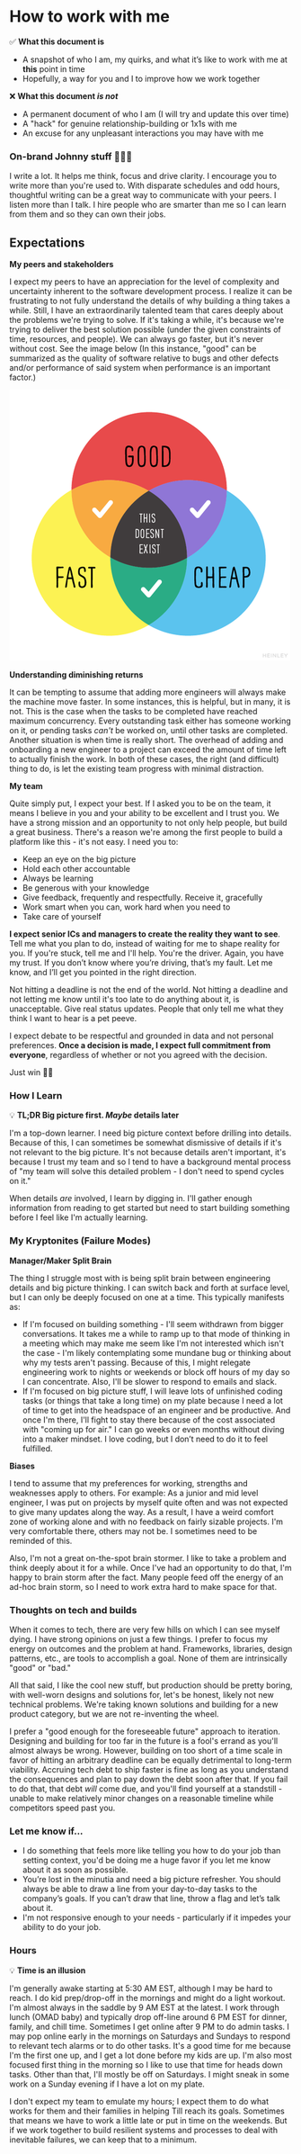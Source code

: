 # How to work with me


✅ **What this document is**

- A snapshot of who I am, my quirks, and what it’s like to work with me at **this** point in time
- Hopefully, a way for you and I to improve how we work together


❌ **What this document _is not_**

- A permanent document of who I am (I will try and update this over time)
- A "hack" for genuine relationship-building or 1x1s with me
- An excuse for any unpleasant interactions you may have with me


### On-brand Johnny stuff 👨🏾‍🦲

I write a lot. It helps me think, focus and drive clarity. I encourage you to write more than you're used to. With disparate schedules and odd hours, thoughtful writing can be a great way to communicate with your peers. I listen more than I talk. I hire people who are smarter than me so I can learn from them and so they can own their jobs.

## Expectations

**My peers and stakeholders**
    
I expect my peers to have an appreciation for the level of complexity and uncertainty inherent to the software development process. I realize it can be frustrating to not fully understand the details of why building a thing takes a while. Still, I have an extraordinarily talented team that cares deeply about the problems we're trying to solve. If it's taking a while, it's because we're trying to deliver the best solution possible (under the given constraints of time, resources, and people). We can always go faster, but it's never without cost. See the image below (In this instance, "good" can be summarized as the quality of software relative to bugs and other defects and/or performance of said system when performance is an important factor.)
    
![assets/fast-cheap-good.png](assets/fast-cheap-good.png)
    
**Understanding diminishing returns**
    
It can be tempting to assume that adding more engineers will always make the machine move faster. In some instances, this is helpful, but in many, it is not. This is the case when the tasks to be completed have reached maximum concurrency. Every outstanding task either has someone working on it, or pending tasks *can't* be worked on, until other tasks are completed. Another situation is when time is really short. The overhead of adding and onboarding a new engineer to a project can exceed the amount of time left to actually finish the work. In both of these cases, the right (and difficult) thing to do, is let the existing team progress with minimal distraction.
    
**My team**
    
Quite simply put, I expect your best. If I asked you to be on the team, it means I believe in you and your ability to be excellent and I trust you. We have a strong mission and an opportunity to not only help people, but build a great business. There's a reason we're among the first people to build a platform like this - it's not easy. I need you to:
    
- Keep an eye on the big picture
- Hold each other accountable
- Always be learning
- Be generous with your knowledge
- Give feedback, frequently and respectfully. Receive it, gracefully
- Work smart when you can, work hard when you need to
- Take care of yourself
    
**I expect senior ICs and managers to create the reality they want to see**. Tell me what you plan to do, instead of waiting for me to shape reality for you. If you're stuck, tell me and I'll help. You're the driver. Again, you have my trust. If you don’t know where you’re driving, that’s my fault. Let me know, and I’ll get you pointed in the right direction.
    
Not hitting a deadline is not the end of the world. Not hitting a deadline and not letting me know until it's too late to do anything about it, is unacceptable. Give real status updates. People that only tell me what they think I want to hear is a pet peeve.
    
I expect debate to be respectful and grounded in data and not personal preferences. **Once a decision is made, I expect full commitment from everyone**, regardless of whether or not you agreed with the decision.
    
Just win 🤙🏾
    

### How I Learn

💡 **TL;DR Big picture first. *Maybe* details later**


I'm a top-down learner. I need big picture context before drilling into details. Because of this, I can sometimes be somewhat dismissive of details if it's not relevant to the big picture. It's not because details aren't important, it's because I trust my team and so I tend to have a background mental process of "my team will solve this detailed problem - I don't need to spend cycles on it."

When details *are* involved, I learn by digging in. I'll gather enough information from reading to get started but need to start building something before I feel like I'm actually learning.

### My Kryptonites (Failure Modes)

**Manager/Maker Split Brain**

The thing I struggle most with is being split brain between engineering details and big picture thinking. I can switch back and forth at surface level, but I can only be deeply focused on one at a time. This typically manifests as:

- If I'm focused on building something - I'll seem withdrawn from bigger conversations. It takes me a while to ramp up to that mode of thinking in a meeting which may make me seem like I'm not interested which isn't the case - I'm likely contemplating some mundane bug or thinking about why my tests aren't passing. Because of this, I might relegate engineering work to nights or weekends or block off hours of my day so I can concentrate. Also, I'll be slower to respond to emails and slack.
- If I'm focused on big picture stuff, I will leave lots of unfinished coding tasks (or things that take a long time) on my plate because I need a lot of time to get into the headspace of an engineer and be productive. And once I'm there, I'll fight to stay there because of the cost associated with "coming up for air." I can go weeks or even months without diving into a maker mindset. I love coding, but I don’t need to do it to feel fulfilled.

**Biases**

I tend to assume that my preferences for working, strengths and weaknesses apply to others. For example: As a junior and mid level engineer, I was put on projects by myself quite often and was not expected to give many updates along the way. As a result, I have a weird comfort zone of working alone and with no feedback on fairly sizable projects. I'm very comfortable there, others may not be. I sometimes need to be reminded of this.

Also, I'm not a great on-the-spot brain stormer. I like to take a problem and think deeply about it for a while. Once I've had an opportunity to do that, I'm happy to brain storm after the fact. Many people feed off the energy of an ad-hoc brain storm, so I need to work extra hard to make space for that.

### Thoughts on tech and builds

When it comes to tech, there are very few hills on which I can see myself dying. I have strong opinions on just a few things. I prefer to focus my energy on outcomes and the problem at hand. Frameworks, libraries, design patterns, etc., are tools to accomplish a goal. None of them are intrinsically "good" or "bad."

All that said, I like the cool new stuff, but production should be pretty boring, with well-worn designs and solutions for, let's be honest, likely not new technical problems. We're taking known solutions and building for a new product category, but we are not re-inventing the wheel.

I prefer a "good enough for the foreseeable future" approach to iteration. Designing and building for too far in the future is a fool's errand as you'll almost always be wrong. However, building on too short of a time scale in favor of hitting an arbitrary deadline can be equally detrimental to long-term viability. Accruing tech debt to ship faster is fine as long as you understand the consequences and plan to pay down the debt soon after that. If you fail to do that, that debt *will* come due, and you'll find yourself at a standstill - unable to make relatively minor changes on a reasonable timeline while competitors speed past you.

### Let me know if...

- I do something that feels more like telling you how to do your job than setting context, you'd be doing me a huge favor if you let me know about it as soon as possible.
- You’re lost in the minutia and need a big picture refresher. You should always be able to draw a line from your day-to-day tasks to the company’s goals. If you can’t draw that line, throw a flag and let’s talk about it.
- I'm not responsive enough to your needs - particularly if it impedes your ability to do your job.

### Hours

💡 **Time is an illusion**

I'm generally awake starting at 5:30 AM EST, although I may be hard to reach. I do kid prep/drop-off in the mornings and might do a light workout. I'm almost always in the saddle by 9 AM EST at the latest. I work through lunch (OMAD baby) and typically drop off-line around 6 PM EST for dinner, family, and chill time. Sometimes I get online after 9 PM to do admin tasks. I may pop online early in the mornings on Saturdays and Sundays to respond to relevant tech alarms or to do other tasks. It's a good time for me because I'm the first one up, and I get a lot done before my kids are up. I'm also most focused first thing in the morning so I like to use that time for heads down tasks. Other than that, I'll mostly be off on Saturdays. I might sneak in some work on a Sunday evening if I have a lot on my plate.

I don't expect my team to emulate my hours; I expect them to do what works for them and their families in helping Till reach its goals. Sometimes that means we have to work a little late or put in time on the weekends. But if we work together to build resilient systems and processes to deal with inevitable failures, we can keep that to a minimum.
